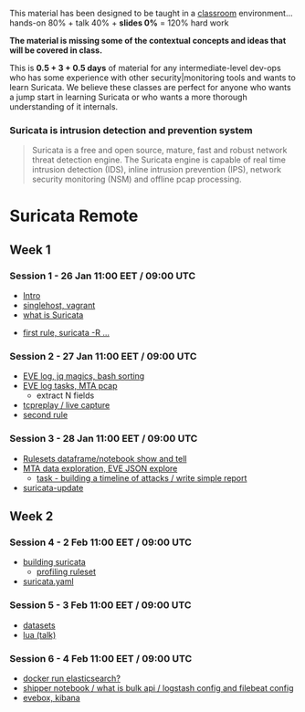 
This material has been designed to be taught in a [classroom](https://ccdcoe.org/training/cyber-defence-monitoring-course-module-1/) environment... hands-on 80% + talk 40% + **slides 0%** = 120% hard work 

**The material is missing some of the contextual concepts and ideas that will be covered in class.**

This is **0.5 + 3 + 0.5 days** of material for any intermediate-level dev-ops who has some experience with other security|monitoring tools and wants to learn Suricata. We believe these classes are perfect for anyone who wants a jump start in learning Suricata or who wants a more thorough understanding of it internals.

### Suricata is intrusion detection and prevention system

> Suricata is a free and open source, mature, fast and robust network threat detection engine. The Suricata engine is capable of real time intrusion detection (IDS), inline intrusion prevention (IPS), network security monitoring (NSM) and offline pcap processing.

# Suricata Remote

## Week 1

### Session 1 - 26 Jan 11:00 EET / 09:00 UTC
 * [Intro](/common/day_intro.md)
 * [singlehost, vagrant](/singlehost)
 * [what is Suricata](/Suricata/rules#intro)
 <!-- * [tooling intro - docker / jupyter]() -->
 * [first rule, suricata -R ...]()

### Session 2 - 27 Jan 11:00 EET / 09:00 UTC
 * [EVE log, jq magics, bash sorting]()
 * [EVE log tasks, MTA pcap]()
     * extract N fields
 * [tcpreplay / live capture]()
 * [second rule]()

### Session 3 - 28 Jan 11:00 EET / 09:00 UTC
 * [Rulesets dataframe/notebook show and tell]()
 * [MTA data exploration, EVE JSON explore]()
     * [task - building a timeline of attacks / write simple report]()
 * [suricata-update]()

## Week 2

### Session 4 - 2 Feb 11:00 EET / 09:00 UTC
 * [building suricata]()
    * [profiling ruleset]()
 * [suricata.yaml]()

### Session 5 - 3 Feb 11:00 EET / 09:00 UTC
 * [datasets]()
 * [lua (talk)]()

### Session 6 - 4 Feb 11:00 EET / 09:00 UTC
 * [docker run elasticsearch?]()
 * [shipper notebook / what is bulk api / logstash config and filebeat config]()
 * [evebox, kibana]()
